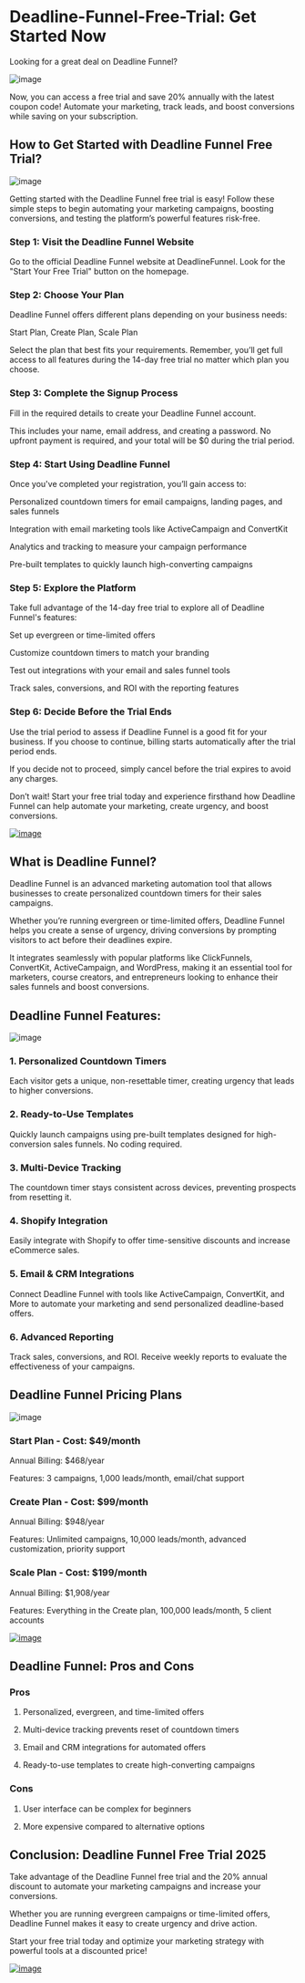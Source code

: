 # Deadline-Funnel-Free-Trial: Get Started Now

Looking for a great deal on Deadline Funnel? 

![image](https://github.com/user-attachments/assets/7e495cfb-b17a-4dac-bae4-98556a1a70e4)

Now, you can access a free trial and save 20% annually with the latest coupon code! Automate your marketing, track leads, and boost conversions while saving on your subscription.

## How to Get Started with Deadline Funnel Free Trial?

![image](https://github.com/user-attachments/assets/dd639850-0f4c-4e07-aecd-b7762e08a0e2)

Getting started with the Deadline Funnel free trial is easy! Follow these simple steps to begin automating your marketing campaigns, boosting conversions, and testing the platform’s powerful features risk-free.

### Step 1: Visit the Deadline Funnel Website

Go to the official Deadline Funnel website at DeadlineFunnel. Look for the "Start Your Free Trial" button on the homepage.

### Step 2: Choose Your Plan

Deadline Funnel offers different plans depending on your business needs:

Start Plan, Create Plan, Scale Plan

Select the plan that best fits your requirements. Remember, you’ll get full access to all features during the 14-day free trial no matter which plan you choose.

### Step 3: Complete the Signup Process

Fill in the required details to create your Deadline Funnel account. 

This includes your name, email address, and creating a password. No upfront payment is required, and your total will be $0 during the trial period.

### Step 4: Start Using Deadline Funnel

Once you've completed your registration, you’ll gain access to:

Personalized countdown timers for email campaigns, landing pages, and sales funnels

Integration with email marketing tools like ActiveCampaign and ConvertKit

Analytics and tracking to measure your campaign performance

Pre-built templates to quickly launch high-converting campaigns

### Step 5: Explore the Platform

Take full advantage of the 14-day free trial to explore all of Deadline Funnel's features:

Set up evergreen or time-limited offers

Customize countdown timers to match your branding

Test out integrations with your email and sales funnel tools

Track sales, conversions, and ROI with the reporting features

### Step 6: Decide Before the Trial Ends

Use the trial period to assess if Deadline Funnel is a good fit for your business. If you choose to continue, billing starts automatically after the trial period ends. 

If you decide not to proceed, simply cancel before the trial expires to avoid any charges.

Don’t wait! Start your free trial today and experience firsthand how Deadline Funnel can help automate your marketing, create urgency, and boost conversions.

[![image](https://github.com/user-attachments/assets/d81b23a8-57d0-4550-bbca-9a8045f1f8bc)
](https://www.bytegain.com/Recommended/deadlinefunnel/)

## What is Deadline Funnel?

Deadline Funnel is an advanced marketing automation tool that allows businesses to create personalized countdown timers for their sales campaigns. 

Whether you’re running evergreen or time-limited offers, Deadline Funnel helps you create a sense of urgency, driving conversions by prompting visitors to act before their deadlines expire.

It integrates seamlessly with popular platforms like ClickFunnels, ConvertKit, ActiveCampaign, and WordPress, making it an essential tool for marketers, course creators, and entrepreneurs looking to enhance their sales funnels and boost conversions.

## Deadline Funnel Features:

![image](https://github.com/user-attachments/assets/57dbc04b-e6c8-487d-824e-507b6e53c70a)

### 1. Personalized Countdown Timers

Each visitor gets a unique, non-resettable timer, creating urgency that leads to higher conversions.

### 2. Ready-to-Use Templates

Quickly launch campaigns using pre-built templates designed for high-conversion sales funnels. No coding required.

### 3. Multi-Device Tracking

The countdown timer stays consistent across devices, preventing prospects from resetting it.

### 4. Shopify Integration

Easily integrate with Shopify to offer time-sensitive discounts and increase eCommerce sales.

### 5. Email & CRM Integrations

Connect Deadline Funnel with tools like ActiveCampaign, ConvertKit, and More to automate your marketing and send personalized deadline-based offers.

### 6. Advanced Reporting

Track sales, conversions, and ROI. Receive weekly reports to evaluate the effectiveness of your campaigns.

## Deadline Funnel Pricing Plans

![image](https://github.com/user-attachments/assets/4bba58c3-e426-41e8-acb1-8287117bfd06)

### Start Plan - Cost: $49/month

Annual Billing: $468/year

Features: 3 campaigns, 1,000 leads/month, email/chat support

### Create Plan - Cost: $99/month

Annual Billing: $948/year

Features: Unlimited campaigns, 10,000 leads/month, advanced customization, priority support

### Scale Plan - Cost: $199/month

Annual Billing: $1,908/year

Features: Everything in the Create plan, 100,000 leads/month, 5 client accounts

[![image](https://github.com/user-attachments/assets/d81b23a8-57d0-4550-bbca-9a8045f1f8bc)
](https://www.bytegain.com/Recommended/deadlinefunnel/)

## Deadline Funnel: Pros and Cons

### Pros

1. Personalized, evergreen, and time-limited offers

2. Multi-device tracking prevents reset of countdown timers

3. Email and CRM integrations for automated offers

4. Ready-to-use templates to create high-converting campaigns

### Cons

1. User interface can be complex for beginners

2. More expensive compared to alternative options

## Conclusion: Deadline Funnel Free Trial 2025

Take advantage of the Deadline Funnel free trial and the 20% annual discount to automate your marketing campaigns and increase your conversions. 

Whether you are running evergreen campaigns or time-limited offers, Deadline Funnel makes it easy to create urgency and drive action.

Start your free trial today and optimize your marketing strategy with powerful tools at a discounted price!

[![image](https://github.com/user-attachments/assets/d81b23a8-57d0-4550-bbca-9a8045f1f8bc)
](https://www.bytegain.com/Recommended/deadlinefunnel/)
